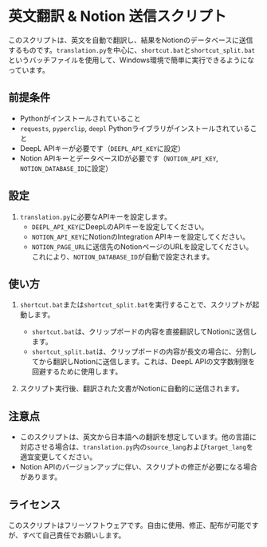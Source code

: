 # 英文翻訳 & Notion 送信スクリプト

このスクリプトは、英文を自動で翻訳し、結果をNotionのデータベースに送信するものです。`translation.py`を中心に、`shortcut.bat`と`shortcut_split.bat`というバッチファイルを使用して、Windows環境で簡単に実行できるようになっています。

## 前提条件

- Pythonがインストールされていること
- `requests`, `pyperclip`, `deepl` Pythonライブラリがインストールされていること
- DeepL APIキーが必要です（`DEEPL_API_KEY`に設定）
- Notion APIキーとデータベースIDが必要です（`NOTION_API_KEY`, `NOTION_DATABASE_ID`に設定）

## 設定

1. `translation.py`に必要なAPIキーを設定します。
   - `DEEPL_API_KEY`にDeepLのAPIキーを設定してください。
   - `NOTION_API_KEY`にNotionのIntegration APIキーを設定してください。
   - `NOTION_PAGE_URL`に送信先のNotionページのURLを設定してください。これにより、`NOTION_DATABASE_ID`が自動で設定されます。

## 使い方

1. `shortcut.bat`または`shortcut_split.bat`を実行することで、スクリプトが起動します。
   - `shortcut.bat`は、クリップボードの内容を直接翻訳してNotionに送信します。
   - `shortcut_split.bat`は、クリップボードの内容が長文の場合に、分割してから翻訳しNotionに送信します。これは、DeepL APIの文字数制限を回避するために使用します。

2. スクリプト実行後、翻訳された文書がNotionに自動的に送信されます。

## 注意点

- このスクリプトは、英文から日本語への翻訳を想定しています。他の言語に対応させる場合は、`translation.py`内の`source_lang`および`target_lang`を適宜変更してください。
- Notion APIのバージョンアップに伴い、スクリプトの修正が必要になる場合があります。

## ライセンス

このスクリプトはフリーソフトウェアです。自由に使用、修正、配布が可能ですが、すべて自己責任でお願いします。
